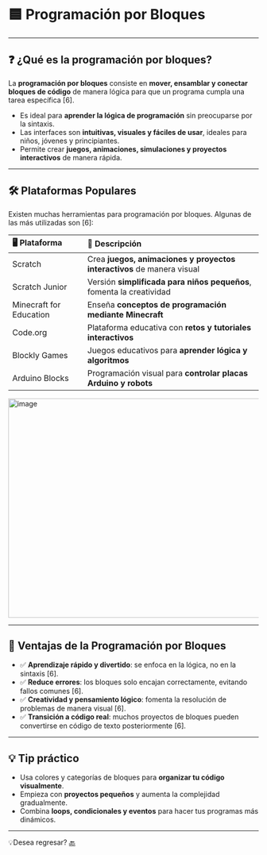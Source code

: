 # 🟦 Programación por Bloques

---

## ❓ ¿Qué es la programación por bloques?
La **programación por bloques** consiste en **mover, ensamblar y conectar bloques de código** de manera lógica para que un programa cumpla una tarea específica [6].  
- Es ideal para **aprender la lógica de programación** sin preocuparse por la sintaxis.  
- Las interfaces son **intuitivas, visuales y fáciles de usar**, ideales para niños, jóvenes y principiantes.  
- Permite crear **juegos, animaciones, simulaciones y proyectos interactivos** de manera rápida.

---

## 🛠️ Plataformas Populares
Existen muchas herramientas para programación por bloques. Algunas de las más utilizadas son [6]:

| 🖥️ Plataforma | 🔹 Descripción |
|:---------------|:---------------|
| Scratch | Crea **juegos, animaciones y proyectos interactivos** de manera visual |
| Scratch Junior | Versión **simplificada para niños pequeños**, fomenta la creatividad |
| Minecraft for Education | Enseña **conceptos de programación mediante Minecraft** |
| Code.org | Plataforma educativa con **retos y tutoriales interactivos** |
| Blockly Games | Juegos educativos para **aprender lógica y algoritmos** |
| Arduino Blocks | Programación visual para **controlar placas Arduino y robots** |

<img width="589" height="442" alt="image" src="https://github.com/user-attachments/assets/ac00c48e-ea8b-4f27-a68b-8c4a1b257230" />


---

## 🌟 Ventajas de la Programación por Bloques
- ✅ **Aprendizaje rápido y divertido**: se enfoca en la lógica, no en la sintaxis [6].  
- ✅ **Reduce errores**: los bloques solo encajan correctamente, evitando fallos comunes [6].  
- ✅ **Creatividad y pensamiento lógico**: fomenta la resolución de problemas de manera visual [6].  
- ✅ **Transición a código real**: muchos proyectos de bloques pueden convertirse en código de texto posteriormente [6].  

---

## 💡 Tip práctico
- Usa colores y categorías de bloques para **organizar tu código visualmente**.  
- Empieza con **proyectos pequeños** y aumenta la complejidad gradualmente.  
- Combina **loops, condicionales y eventos** para hacer tus programas más dinámicos.  

---
💡Desea regresar? [🔙](Unidad1.md)
